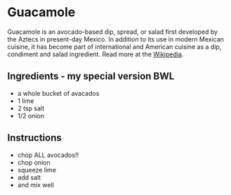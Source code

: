 # Guacamole
Guacamole is an avocado-based dip, spread, or salad first developed by the Aztecs in present-day Mexico. In addition to its use in modern Mexican cuisine, it has become part of international and American cuisine as a dip, condiment and salad ingredient. Read more at the [Wikipedia](https://en.wikipedia.org/wiki/Guacamole). 

## Ingredients - my special version BWL
* a whole bucket of avacados
* 1 lime
* 2 tsp salt
* 1/2 onion

## Instructions
* chop ALL avocados!!
* chop onion
* squeeze lime
* add salt
* and mix well
